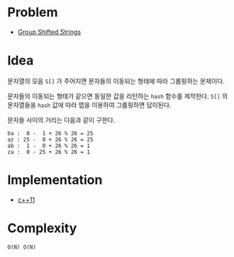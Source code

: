 # Problem

* [Group Shifted Strings](https://leetcode.com/problems/group-shifted-strings/)

# Idea

문자열의 모음 `S[]` 가 주어지면 문자들의 이동되는 형태에 따라
그룹핑하는 문제이다.

문자들의 이동되는 형태가 같으면 동일한 값을 리턴하는 `hash` 함수를 제작한다.
`S[]` 의 문자열들을 `hash` 값에 따라 맵을 이용하여 그룹핑하면 답이된다.

문자들 사이의 거리는 다음과 같이 구한다.

```
ba :  0 -  1 + 26 % 26 = 25
az : 25 -  0 + 26 % 26 = 25
ab :  1 -  0 + 26 % 26 = 1
za :  0 - 25 + 26 % 26 = 1
```

# Implementation

* [c++11](a.cpp)

# Complexity

```
O(N) O(N)
```
